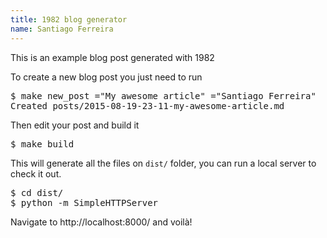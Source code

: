 ```yaml
---
title: 1982 blog generator
name: Santiago Ferreira
---
```


This is an example blog post generated with 1982

To create a new blog post you just need to run

<pre>
$ make new_post <!*TITLE*!>="My awesome article" <!*AUTHOR*!>="Santiago Ferreira"
Created posts/2015-08-19-23-11-my-awesome-article.md
</pre>

<!-- more -->

Then edit your post and build it

<pre>
$ make build
</pre>

This will generate all the files on `dist/` folder, you can run a local server
to check it out.

<pre>
$ cd dist/
$ python -m SimpleHTTPServer
</pre>

Navigate to http://localhost:8000/ and voilà!
